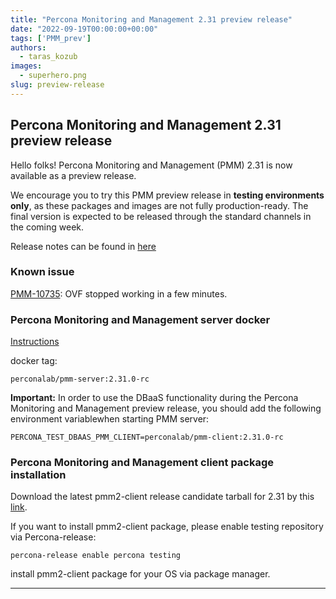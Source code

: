 ```yaml
---
title: "Percona Monitoring and Management 2.31 preview release"
date: "2022-09-19T00:00:00+00:00"
tags: ['PMM_prev']
authors:
  - taras_kozub
images:
  - superhero.png
slug: preview-release
---
```


## Percona Monitoring and Management 2.31 preview release

Hello folks! Percona Monitoring and Management (PMM) 2.31 is now available as a preview release.

We encourage you to try this PMM preview release in **testing environments only**, as these packages and images are not fully production-ready. The final version is expected to be released through the standard channels in the coming week.

Release notes can be found in [here](https://pmm-v2-31-0-pr-868.onrender.com/release-notes/2.31.0.html)

### Known issue

[PMM-10735](https://perconadev.atlassian.net/browse/PMM-10735): OVF stopped working in a few minutes.

### Percona Monitoring and Management server docker

[Instructions](https://docs.percona.com/percona-monitoring-and-management/setting-up/server/docker.html)

docker tag:

`perconalab/pmm-server:2.31.0-rc`

**Important:** In order to use the DBaaS functionality during the Percona Monitoring and Management preview release, you should add the following environment variablewhen starting PMM server:

`PERCONA_TEST_DBAAS_PMM_CLIENT=perconalab/pmm-client:2.31.0-rc`

### Percona Monitoring and Management client package installation

Download the latest pmm2-client release candidate tarball for 2.31 by this [link](https://s3.us-east-2.amazonaws.com/pmm-build-cache/PR-BUILDS/pmm2-client/pmm2-client-latest-4348.tar.gz).


If you want to install pmm2-client package, please enable testing repository via Percona-release: 
```
percona-release enable percona testing
```

install pmm2-client package for your OS via package manager.

---
